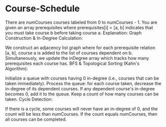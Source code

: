 # Course-Schedule
There are numCourses courses labeled from 0 to numCourses - 1. You are given an array prerequisites where prerequisites[i] = [a, b] indicates that you must take course b before taking course a. 
Explanation:
Graph Construction & In-Degree Calculation:

We construct an adjacency list graph where for each prerequisite relation [a, b], course a is added to the list of courses dependent on b.
Simultaneously, we update the inDegree array which tracks how many prerequisites each course has.
BFS & Topological Sorting (Kahn's Algorithm):

Initialize a queue with courses having 0 in-degree (i.e., courses that can be taken immediately).
Process the queue: for each course taken, decrease the in-degree of its dependent courses. If any dependent course's in-degree becomes 0, add it to the queue.
Keep a count of how many courses can be taken.
Cycle Detection:

If there is a cycle, some courses will never have an in-degree of 0, and the count will be less than numCourses.
If the count equals numCourses, then all courses can be completed.
